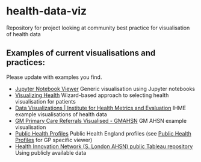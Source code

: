 # health-data-viz
Repository for project looking at community best practice for visualisation of health data

## Examples of current visualisations and practices:
Please update with examples you find.
* [Jupyter Notebook Viewer](http://nbviewer.jupyter.org/github/lightning-viz/lightning-example-notebooks/tree/master/) Generic visualisation using Jupyter notebooks
* [Visualizing Health](http://www.vizhealth.org/wizard/) Wizard-based approach to selecting health visualisation for patients
* [Data Visualizations | Institute for Health Metrics and Evaluation](http://www.healthdata.org/results/data-visualizations) IHME example visualisations of health data
* [GM Primary Care Referrals Visualised - GMAHSN](http://gmahsn.github.io/gm-referral-chord/) GM AHSN example visualisation
* [Public Health Profiles](https://fingertips.phe.org.uk) Public Health England profiles (see [Public Health Profiles](https://fingertips.phe.org.uk/profile/general-practice/data#mod,1,pyr,2016,pat,19,par,-,are,-,sid1,2000005,ind1,-,sid2,-,ind2,-) for GP specific viewer)
* [Health Innovation Network (S. London AHSN) public Tableau repository](https://public.tableau.com/profile/hinsouthlondon#!/) Using publicly available data


